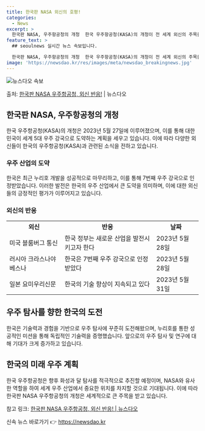 ```yaml
---
title: 한국판 NASA 외신의 호평!
categories:
  - News
excerpt: >
  한국판 NASA, 우주항공청의 개청  한국 우주항공청(KASA)의 개청이 전 세계 외신의 주목을 받고 있습니…
feature_text: >
  ## seoulnews 실시간 뉴스 속보입니다.

  한국판 NASA, 우주항공청의 개청  한국 우주항공청(KASA)의 개청이 전 세계 외신의 주목을 받고 있습니…
image: 'https://newsdao.kr/res/images/meta/newsdao_breakingnews.jpg'
---
```


![뉴스다오 속보](https://newsdao.kr/res/images/meta/newsdao_breakingnews.jpg)

<p>출처: <a href="https://newsdao.kr/4562" rel="dofollow">한국판 NASA 우주항공청, 외신 반응!</a> | 뉴스다오</p>

<h2 data-ke-size="size26">한국판 NASA, 우주항공청의 개청</h2>
<p data-ke-size="size16">한국 우주항공청(KASA)의 개청은 2023년 5월 27일에 이루어졌으며, 이를 통해 대한민국이 세계 5대 우주 강국으로 도약하는 계획을 세우고 있습니다. 이에 따라 다양한 외신들이 한국의 우주항공청(KASA)과 관련된 소식을 전하고 있습니다.</p>

<h3>우주 산업의 도약</h3>
<p data-ke-size="size16">한국은 최근 누리호 개발을 성공적으로 마무리하고, 이를 통해 7번째 우주 강국으로 인정받았습니다. 이러한 발전은 한국의 우주 산업에서 큰 도약을 의미하며, 이에 대한 외신들의 긍정적인 평가가 이루어지고 있습니다.</p>

<h3>외신의 반응</h3>
<table>
    <tr>
        <td style="text-align: center; height: 17px;"><b>외신</b></td>
        <td style="text-align: center; height: 17px;"><b>반응</b></td>
        <td style="text-align: center; height: 17px;"><b>날짜</b></td>
    </tr>
    <tr>
        <td>미국 블룸버그 통신</td>
        <td>한국 정부는 새로운 산업을 발전시키고자 한다</td>
        <td>2023년 5월 28일</td>
    </tr>
    <tr>
        <td>러시아 크라스나야 베스나</td>
        <td>한국은 7번째 우주 강국으로 인정받았다</td>
        <td>2023년 5월 28일</td>
    </tr>
    <tr>
        <td>일본 요미우리신문</td>
        <td>한국의 기술 향상이 지속되고 있다</td>
        <td>2023년 5월 31일</td>
    </tr>
</table>

<h2 data-ke-size="size26">우주 탐사를 향한 한국의 도전</h2>
<p data-ke-size="size16">한국은 기술력과 경험을 기반으로 우주 탐사에 꾸준히 도전해왔으며, 누리호를 통한 성공적인 미션을 통해 독립적인 기술력을 증명했습니다. 앞으로의 우주 탐사 및 연구에 대해 기대가 크게 증가하고 있습니다.</p>

<h2 data-ke-size="size26">한국의 미래 우주 계획</h2>
<p data-ke-size="size16">한국 우주항공청은 향후 화성과 달 탐사를 적극적으로 추진할 예정이며, NASA와 유사한 역할을 하여 세계 우주 산업에서 중요한 위치를 차지할 것으로 기대됩니다. 이에 따라 한국판 NASA 우주항공청의 개청은 세계적으로 큰 주목을 받고 있습니다.</p>

참고 링크: <a href="https://newsdao.kr/4562">한국판 NASA 우주항공청, 외신 반응! | 뉴스다오</a> 

신속 뉴스 바로가기 👉 <a href="https://newsdao.kr" rel="dofollow">https://newsdao.kr</a>


